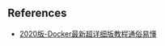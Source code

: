 ## References
- [2020版-Docker最新超详细版教程通俗易懂](https://www.bilibili.com/video/BV1sK4y1s7Cj?from=search&seid=1518072086103692913)
